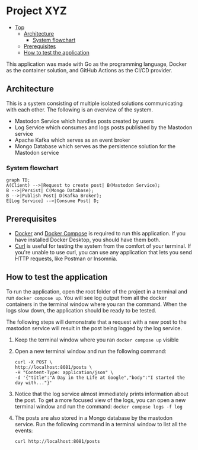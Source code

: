 # Project XYZ

<!--toc:start-->

- [Top](#project-xyz)
  - [Architecture](#architecture)
    - [System flowchart](#system-flowchart)
  - [Prerequisites](#prerequisites)
  - [How to test the application](#how-to-test-the-application)
  <!--toc:end-->

This application was made with Go as the programming language, Docker as the
container solution, and GitHub Actions as the CI/CD provider.

## Architecture

This is a system consisting of multiple isolated solutions communicating with
each other. The following is an overview of the system.

- Mastodon Service which handles posts created by users
- Log Service which consumes and logs posts published by the Mastodon service
- Apache Kafka which serves as an event broker
- Mongo Database which serves as the persistence solution for the Mastodon service

### System flowchart

```mermaid
graph TD;
A(Client) -->|Request to create post| B(Mastodon Service);
B -->|Persist| C(Mongo Database);
B -->|Publish Post| D(Kafka Broker);
E[Log Service] -->|Consume Post| D;
```

## Prerequisites

- [Docker](https://docs.docker.com/engine/install/) and [Docker Compose](https://docs.docker.com/compose/install/) is required to run this application. If you have
  installed Docker Desktop, you should have them both.
- [Curl](https://curl.se/download.html) is useful for testing the system from the comfort of your terminal.
  If you're unable to use curl, you can use any application that lets you
  send HTTP requests, like Postman or Insomnia.

## How to test the application

To run the application, open the root folder of the project in a terminal and
run `docker compose up`. You will see log output from all the docker containers
in the terminal window where you ran the command. When the logs slow down, the
application should be ready to be tested.

The following steps will demonstrate that a request with a new post to the
mastodon service will result in the post being logged by the log service.

1. Keep the terminal window where you ran `docker compose up` visible
2. Open a new terminal window and run the following command:

   ```shell
   curl -X POST \
   http://localhost:8081/posts \
   -H "Content-Type: application/json" \
   -d '{"title":"A Day in the Life at Google","body":"I started the day with..."}'
   ```

3. Notice that the log service almost immediately prints information about the post.
   To get a more focused view of the logs, you can open a new terminal window
   and run the command: `docker compose logs -f log`
4. The posts are also stored in a Mongo database by the mastodon service.
   Run the following command in a terminal window to list all the events:

   ```Shell
   curl http://localhost:8081/posts
   ```
